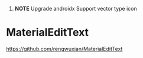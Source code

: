 1. **NOTE**
  Upgrade androidx
  Support vector type icon

MaterialEditText
================
https://github.com/rengwuxian/MaterialEditText
